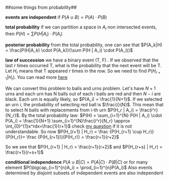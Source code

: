 ##some things from probability##

**events are independent** if $P(A\cup B) = P(A) \cdot P(B)$

**total probability** if we can partition a space in $A_i$ non intersected events, then $P(H) = \sum P(H | A_i) \cdot P(A_i)$

**posterior probability** from the total probability, one can see that $P(A_k|H) = \frac{P(H|A_k) \cdot P(A_k)}{\sum P(H | A_i) \cdot P(A_i)}$

**law of succession** we have a binary event (T, F) . If we observed that the last $r$ times occurred T, what is the 
probability that the next event will be T. Let $H_r$ means that T appeared $r$ times in the row. So we need to find
$P(H_{r+1} | H_r)$. You can read more [here](https://class.coursera.org/probability-001/lecture/213)

We can convert this problem to balls and urns problem. Let's have $N + 1$ urns and each urn has N balls out of each $i$
balls are red and then $N - i$ are black. Each urn is equally likely, so $P(A_i) = \frac{1}{N+1}$. If we selected an urn
$i$, the probability of selecting red ball is $\frac{i}{N}$. This mean that to select N balls with replacements from i-th
urn $P(H_r | A_i) = \frac{i^r}{N_r}$. By the total probability law:
$P(H) = \sum_{i=1}^{N} P(H | A_i) \cdot P(A_i) = \frac{1}{N+1} \sum_{i=1}^{N}\frac{i^r}{N_r} \approx  \int_{0}^{1}x^rdx=\frac{1}{r+1}$
check [my question](http://math.stackexchange.com/q/1213708/50804) if it is not understandable. So now 
$P(H_{r+1} | H_r) = \frac {P(H_{r+1} \cup H_r)}{P(H_r)}= \frac {P(H_{r+1})}{P(H_r)} = \frac{r+1}{r+2}$

So we see that $P(H_{r+1} | H_r) = \frac{r+1}{r+2}$ and $P(H_{r+s} | H_r) = \frac{r+1}{r+s+1}$

**conditional independence** $P(A \cup B | C) = P(A|C) \cdot P(B|C)$ or for many element $P(\bigcap_{i=1}^{n}A_i) = \prod_{i=1}^{n}P(A_i)$
Also events determined by disjoint subsets of independent events are also independent